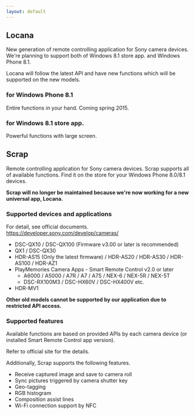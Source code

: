 ```yaml
---
layout: default
---
```


## Locana

New generation of remote controlling application for Sony camera devices. We're planning to support both of Windows 8.1 store app. and Windows Phone 8.1.

Locana will follow the latest API and have new functions which will be supported on the new models.

### for Windows Phone 8.1

Entire functions in your hand. Coming spring 2015.

### for Windows 8.1 store app.

Powerful functions with large screen.

## Scrap

Remote controlling application for Sony camera devices. Scrap supports all of available functions. Find it on the store for your Windows Phone 8.0/8.1 devices.

**Scrap will no longer be maintained because we're now working for a new universal app, Locana.**

### Supported devices and applications

For detail, see official documents. https://developer.sony.com/develop/cameras/

- DSC-QX10 / DSC-QX100 (Firmware v3.00 or later is recommended)
- QX1 / DSC-QX30
- HDR-AS15 (Only the latest firmware) / HDR-AS20 / HDR-AS30 / HDR-AS100 / HDR-AZ1
- PlayMemories Camera Apps - Smart Remote Control v2.0 or later
  + A6000 / A5000 / A7R / A7 / A7S / NEX-6 / NEX-5R / NEX-5T
  + DSC-RX100M3 / DSC-HX60V / DSC-HX400V etc.
- HDR-MV1

**Other old models cannot be supported by our application due to restricted API access.**

### Supported features

Available functions are based on provided APIs by each camera device (or installed Smart Remote Control app version).

Refer to official site for the details.

Additionally, Scrap supports the following features.

- Receive captured image and save to camera roll
- Sync pictures triggered by camera shutter key
- Geo-tagging
- RGB histogram
- Composition assist lines
- Wi-Fi connection support by NFC
